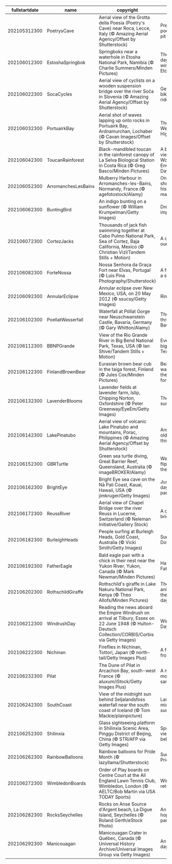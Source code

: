 |fullstartdate|name|copyright|title|image|
|--|--|--|--|--|
202105312300|PoetrysCave|Aerial view of the Grotta della Poesia (Poetry's Cave) near Roca, Lecce, Italy (© Amazing Aerial Agency/Offset by Shutterstock)|Pretty poetic, for a pit|![](/en-GB/2021/06/202105312300PoetrysCave.jpg)|
202106012300|EstoshaSpringbok|Springboks near a waterhole in Etosha National Park, Namibia (© Charlie Summers/Minden Pictures)|The dry days of winter in Etosha|![](/en-GB/2021/06/202106012300EstoshaSpringbok.jpg)|
202106022300|SocaCycles|Aerial view of cyclists on a wooden suspension bridge over the river Soča in Slovenia (© Amazing Aerial Agency/Offset by Shutterstock)|Get on your bike and ride|![](/en-GB/2021/06/202106022300SocaCycles.jpg)|
202106032300|PortuairkBay|Aerial shot of waves lapping up onto rocks in Portuairk Bay, Ardnamurchan, Lochaber (© Cavan Images/Offset by Shutterstock)|The wild West Highlands|![](/en-GB/2021/06/202106032300PortuairkBay.jpg)|
202106042300|ToucanRainforest|Black-mandibled toucan in the rainforest canopy of La Selva Biological Station in Costa Rica (© Greg Basco/Minden Pictures)|A bird's eye view on World Environment Day|![](/en-GB/2021/06/202106042300ToucanRainforest.jpg)|
202106052300|ArromanchesLesBains|Mulberry Harbour in Arromanches-les-Bains, Normandy, France (© agefotostock/Alamy)|On this shore, history was made|![](/en-GB/2021/06/202106052300ArromanchesLesBains.jpg)|
202106062300|BuntingBird|An indigo bunting on a sunflower (© William Krumpelman/Getty Images)|Dressed to impress|![](/en-GB/2021/06/202106062300BuntingBird.jpg)|
202106072300|CortezJacks|Thousands of jack fish swimming together at Cabo Pulmo National Park, Sea of Cortez, Baja California, Mexico (© Christian Vizl/Tandem Stills + Motion)|A day for our oceans|![](/en-GB/2021/06/202106072300CortezJacks.jpg)|
202106082300|ForteNossa|Nossa Senhora da Graça Fort near Elvas, Portugal (© Luis Pina Photography/Shutterstock)|A fort takes a star turn|![](/en-GB/2021/06/202106082300ForteNossa.jpg)|
202106092300|AnnularEclipse|Annular eclipse over New Mexico, USA, on 20 May 2012 (© ssucsy/Getty Images)|Ring of fire|![](/en-GB/2021/06/202106092300AnnularEclipse.jpg)|
202106102300|PoellatWasserfall|Waterfall at Pöllat Gorge near Neuschwanstein Castle, Bavaria, Germany (© Gary Whitton/Alamy)|Thundering through Bavaria|![](/en-GB/2021/06/202106102300PoellatWasserfall.jpg)|
202106112300|BBNPGrande|View of the Rio Grande River in Big Bend National Park, Texas, USA (© Ian Shive/Tandem Stills + Motion)|Everything's bigger in Texas|![](/en-GB/2021/06/202106112300BBNPGrande.jpg)|
202106122300|FinlandBrownBear|Eurasian brown bear cub in the taiga forest, Finland (© Jules Cox/Minden Pictures)|Bear-watching in the Finnish forest|![](/en-GB/2021/06/202106122300FinlandBrownBear.jpg)|
202106132300|LavenderBlooms|Lavender fields at lavender farm, Islip, Chipping Norton, Oxfordshire (© Peter Greenway/EyeEm/Getty Images)|The scent of summer|![](/en-GB/2021/06/202106132300LavenderBlooms.jpg)|
202106142300|LakePinatubo|Aerial view of volcanic Lake Pinatubo and mountains, Porac, Philippines (© Amazing Aerial Agency/Offset by Shutterstock)|Are you older than this lake?|![](/en-GB/2021/06/202106142300LakePinatubo.jpg)|
202106152300|GBRTurtle|Green sea turtle diving, Great Barrier Reef, Queensland, Australia (© imageBROKER/Alamy)|Wave your flippers in the air…|![](/en-GB/2021/06/202106152300GBRTurtle.jpg)|
202106162300|BrightEye|Bright Eye sea cave on the Nā Pali Coast, Kauai, Hawaii, USA (© jimkruger/Getty Images)|Just another day in paradise|![](/en-GB/2021/06/202106162300BrightEye.jpg)|
202106172300|ReussRiver|Aerial view of Chapel Bridge over the river Reuss in Lucerne, Switzerland (© Neleman Initiative/Gallery Stock)|A city of bridges|![](/en-GB/2021/06/202106172300ReussRiver.jpg)|
202106182300|BurleighHeads|People surfing at Burleigh Heads, Gold Coast, Australia (© Vicki Smith/Getty Images)|Surf's up, Down Under|![](/en-GB/2021/06/202106182300BurleighHeads.jpg)|
202106192300|FatherEagle|Bald eagle pair with a chick in their nest near the Yukon River, Yukon, Canada (© Mark Newman/Minden Pictures)|Happy Father's Day|![](/en-GB/2021/06/202106192300FatherEagle.jpg)|
202106202300|RothschildGiraffe|Rothschild's giraffe in Lake Nakuru National Park, Kenya (© Theo Allofs/Minden Pictures)|The tallest animal on the longest day|![](/en-GB/2021/06/202106202300RothschildGiraffe.jpg)|
202106212300|WindrushDay|Reading the news aboard the Empire Windrush on arrival at Tilbury, Essex on 22 June 1948 (© Hulton-Deutsch Collection/CORBIS/Corbis via Getty Images)|Windrush Day|![](/en-GB/2021/06/202106212300WindrushDay.jpg)|
202106222300|Nichinan|Fireflies in Nichinan, Tottori, Japan (© north-tail/Getty Images Plus)|A firefly frolic|![](/en-GB/2021/06/202106222300Nichinan.jpg)|
202106232300|Pilat|The Dune of Pilat in Arcachon Bay, south-west France (© aluxum/iStock/Getty Images Plus)|A moving mountain of sand|![](/en-GB/2021/06/202106232300Pilat.jpg)|
202106242300|SouthCoast|View of the midnight sun behind Seljalandsfoss waterfall near the south coast of Iceland (© Tom Mackie/plainpicture)|Land of the midnight sun|![](/en-GB/2021/06/202106242300SouthCoast.jpg)|
202106252300|Shilinxia|Glass sightseeing platform in Shilinxia Scenic Area, Pinggu District of Beijing, China (© STR/AFP via Getty Images)|Spectacular views below!|![](/en-GB/2021/06/202106252300Shilinxia.jpg)|
202106262300|RainbowBalloons|Rainbow balloons for Pride Month (© lazyllama/Shutterstock)|Summer of Pride|![](/en-GB/2021/06/202106262300RainbowBalloons.jpg)|
202106272300|WimbledonBoards|Order of Play boards on Centre Court at the All England Lawn Tennis Club, Wimbledon, London (© AELTC/Bob Martin via USA TODAY Sports)|Wimbledon’s return|![](/en-GB/2021/06/202106272300WimbledonBoards.jpg)|
202106282300|RocksSeychelles|Rocks on Anse Source d'Argent beach, La Digue Island, Seychelles (© Roland Gerth/eStock Photo)|An island hopper's paradise|![](/en-GB/2021/06/202106282300RocksSeychelles.jpg)|
202106292300|Manicouagan|Manicouagan Crater in Québec, Canada (© Universal History Archive/Universal Images Group via Getty Images)|An impactful day|![](/en-GB/2021/06/202106292300Manicouagan.jpg)|
